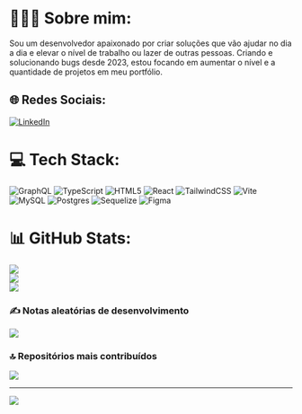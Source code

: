 # 🙋🏽‍♂ Sobre mim:
Sou um desenvolvedor apaixonado por criar soluções que vão ajudar no dia a dia e elevar o nível de trabalho ou lazer de outras pessoas. Criando e solucionando bugs desde 2023, estou focando em aumentar o nível e a quantidade de projetos em meu portfólio.


## 🌐 Redes Sociais:
[![LinkedIn](https://img.shields.io/badge/LinkedIn-%230077B5.svg?logo=linkedin&logoColor=white)](https://linkedin.com/in/lucassoares30) 

# 💻 Tech Stack:
![GraphQL](https://img.shields.io/badge/-GraphQL-E10098?style=for-the-badge&logo=graphql&logoColor=white) ![TypeScript](https://img.shields.io/badge/typescript-%23007ACC.svg?style=for-the-badge&logo=typescript&logoColor=white) ![HTML5](https://img.shields.io/badge/html5-%23E34F26.svg?style=for-the-badge&logo=html5&logoColor=white) ![React](https://img.shields.io/badge/react-%2320232a.svg?style=for-the-badge&logo=react&logoColor=%2361DAFB) ![TailwindCSS](https://img.shields.io/badge/tailwindcss-%2338B2AC.svg?style=for-the-badge&logo=tailwind-css&logoColor=white) ![Vite](https://img.shields.io/badge/vite-%23646CFF.svg?style=for-the-badge&logo=vite&logoColor=white) ![MySQL](https://img.shields.io/badge/mysql-4479A1.svg?style=for-the-badge&logo=mysql&logoColor=white) ![Postgres](https://img.shields.io/badge/postgres-%23316192.svg?style=for-the-badge&logo=postgresql&logoColor=white) ![Sequelize](https://img.shields.io/badge/Sequelize-52B0E7?style=for-the-badge&logo=Sequelize&logoColor=white) ![Figma](https://img.shields.io/badge/figma-%23F24E1E.svg?style=for-the-badge&logo=figma&logoColor=white)
# 📊 GitHub Stats:
![](https://github-readme-stats.vercel.app/api?username=lukeblaster&theme=dark&hide_border=false&include_all_commits=false&count_private=true)<br/>
![](https://github-readme-streak-stats.herokuapp.com/?user=lukeblaster&theme=dark&hide_border=false)<br/>
![](https://github-readme-stats.vercel.app/api/top-langs/?username=lukeblaster&theme=dark&hide_border=false&include_all_commits=false&count_private=true&layout=compact)

### ✍️ Notas aleatórias de desenvolvimento
![](https://quotes-github-readme.vercel.app/api?type=horizontal&theme=radical)

### 🔝 Repositórios mais contribuídos
![](https://github-contributor-stats.vercel.app/api?username=lukeblaster&limit=5&theme=dark&combine_all_yearly_contributions=true)

---
[![](https://visitcount.itsvg.in/api?id=lukeblaster&icon=0&color=0)](https://visitcount.itsvg.in)

<!-- Proudly created with GPRM ( https://gprm.itsvg.in ) -->
